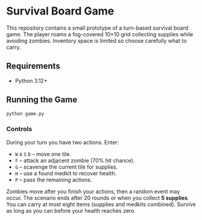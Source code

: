 # Survival Board Game

This repository contains a small prototype of a turn-based survival board game.
The player roams a fog-covered 10×10 grid collecting supplies while avoiding
zombies. Inventory space is limited so choose carefully what to carry.

## Requirements
- Python 3.12+

## Running the Game
```bash
python game.py
```

### Controls

During your turn you have two actions. Enter:

- `W` `A` `S` `D` – move one tile.
- `F` – attack an adjacent zombie (70% hit chance).
- `G` – scavenge the current tile for supplies.
- `H` – use a found medkit to recover health.
- `P` – pass the remaining actions.

Zombies move after you finish your actions, then a random event may occur.
The scenario ends after 20 rounds or when you collect **5 supplies**.
You can carry at most eight items (supplies and medkits combined).
Survive as long as you can before your health reaches zero.

